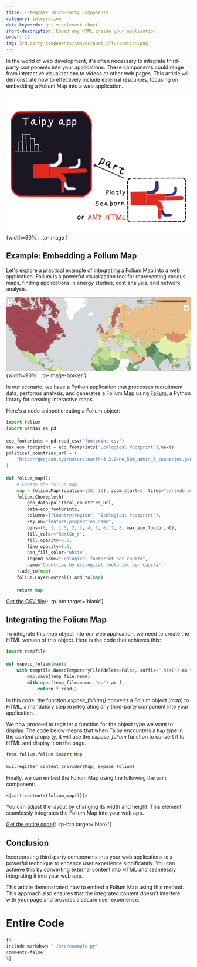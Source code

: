 ```yaml
---
title: Integrate Third-Party Components
category: integration
data-keywords: gui vizelement chart
short-description: Embed any HTML inside your application.
order: 19
img: 3rd_party_components/images/part_illustration.png
---
```


In the world of web development, it's often necessary to integrate third-party components
into your applications. These components could range from interactive visualizations to
videos or other web pages. This article will demonstrate how to effectively include
external resources, focusing on embedding a Folium Map into a web application.

![Part illustration](images/part_illustration.png){width=80% : .tp-image }

## Example: Embedding a Folium Map

Let's explore a practical example of integrating a Folium Map into a web
application. Folium is a powerful visualization tool for representing various maps,
finding applications in energy studies, cost analysis, and network analysis.

![Folium Map](images/folium_map.png){width=90% : .tp-image-border }

In our scenario, we have a Python application that processes recruitment data, performs
analysis, and generates a Folium Map using
[Folium](https://python-visualization.github.io/folium/), a Python library for creating
interactive maps.

Here's a code snippet creating a Folium object:

```python
import folium
import pandas as pd

eco_footprints = pd.read_csv("footprint.csv")
max_eco_footprint = eco_footprints["Ecological footprint"].max()
political_countries_url = (
    "http://geojson.xyz/naturalearth-3.3.0/ne_50m_admin_0_countries.geojson"
)

def folium_map():
    # Create the folium map
    map = folium.Map(location=(30, 10), zoom_start=3, tiles="cartodb positron")
    folium.Choropleth(
        geo_data=political_countries_url,
        data=eco_footprints,
        columns=("Country/region", "Ecological footprint"),
        key_on="feature.properties.name",
        bins=(0, 1, 1.5, 2, 3, 4, 5, 6, 7, 8, max_eco_footprint),
        fill_color="RdYlGn_r",
        fill_opacity=0.8,
        line_opacity=0.3,
        nan_fill_color="white",
        legend_name="Ecological footprint per capita",
        name="Countries by ecological footprint per capita",
    ).add_to(map)
    folium.LayerControl().add_to(map)

    return map
```

[Get the CSV file](./src/footprint.csv){: .tp-btn target='blank'}


## Integrating the Folium Map

To integrate this *map* object into our web application, we need to create the HTML
version of this object. Here is the code that achieves this:

```python
import tempfile

def expose_folium(map):
    with tempfile.NamedTemporaryFile(delete=False, suffix=".html") as temp_file:
        map.save(temp_file.name)
        with open(temp_file.name, "rb") as f:
            return f.read()
```

In this code, the function *expose_folium()* converts a Folium object (*map*) to HTML, a
mandatory step in integrating any third-party component into your application.

We now proceed to register a function for the object type we want to display. The code below
means that when Taipy encounters a `Map` type in the *content* property, it will use the
*expose_folium* function to convert it to HTML and display it on the page.

```python
from folium.folium import Map

Gui.register_content_provider(Map, expose_folium)
```

Finally, we can embed the Folium Map using the following the `part` component:

```
<|part|content={folium_map()}|>
```

You can adjust the layout by changing its width and height. This element seamlessly
integrates the Folium Map into your web app.

[Get the entire code](./src/example.py){: .tp-btn target='blank'}

## Conclusion

Incorporating third-party components into your web applications is a powerful technique
to enhance user experience significantly. You can achieve this by converting external
content into HTML and seamlessly integrating it into your web app.

This article demonstrated how to embed a Folium Map using this method. This approach
also ensures that the integrated content doesn't interfere with your page and provides a
secure user experience.

# Entire Code

```python
{%
include-markdown "./src/example.py"
comments=false
%}
```

